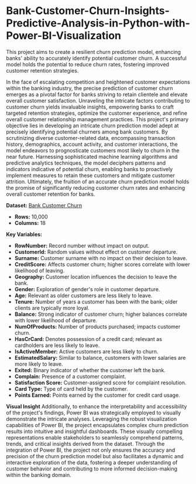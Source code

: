 # Bank-Customer-Churn-Insights-Predictive-Analysis-in-Python-with-Power-BI-Visualization
This project aims to create a resilient churn prediction model, enhancing banks' ability to accurately identify potential customer churn. A successful model holds the potential to reduce churn rates, fostering improved customer retention strategies.


In the face of escalating competition and heightened customer expectations within the banking industry, the precise prediction of customer churn emerges as a pivotal factor for banks striving to retain clientele and elevate overall customer satisfaction. Unraveling the intricate factors contributing to customer churn yields invaluable insights, empowering banks to craft targeted retention strategies, optimize the customer experience, and refine overall customer relationship management practices. This project's primary objective lies in developing an intricate churn prediction model adept at precisely identifying potential churners among bank customers. By scrutinizing diverse customer-related data, encompassing transaction history, demographics, account activity, and customer interactions, the model endeavors to prognosticate customers most likely to churn in the near future. Harnessing sophisticated machine learning algorithms and predictive analytics techniques, the model deciphers patterns and indicators indicative of potential churn, enabling banks to proactively implement measures to retain these customers and mitigate customer attrition. Ultimately, the fruition of an accurate churn prediction model holds the promise of significantly reducing customer churn rates and enhancing overall customer retention for banks.

**Dataset:**
[Bank Customer Churn](https://www.kaggle.com/datasets/radheshyamkollipara/bank-customer-churn)
- **Rows:** 10,000
- **Columns:** 18

**Key Variables:**
- **RowNumber:** Record number without impact on output.
- **CustomerId:** Random values without effect on customer departure.
- **Surname:** Customer surname with no impact on their decision to leave.
- **CreditScore:** Affects customer churn; higher scores correlate with lower likelihood of leaving.
- **Geography:** Customer location influences the decision to leave the bank.
- **Gender:** Exploration of gender's role in customer departure.
- **Age:** Relevant as older customers are less likely to leave.
- **Tenure:** Number of years a customer has been with the bank; older clients are typically more loyal.
- **Balance:** Strong indicator of customer churn; higher balances correlate with lower likelihood of departure.
- **NumOfProducts:** Number of products purchased; impacts customer churn.
- **HasCrCard:** Denotes possession of a credit card; relevant as cardholders are less likely to leave.
- **IsActiveMember:** Active customers are less likely to churn.
- **EstimatedSalary:** Similar to balance, customers with lower salaries are more likely to leave.
- **Exited:** Binary indicator of whether the customer left the bank.
- **Complain:** Presence of a customer complaint.
- **Satisfaction Score:** Customer-assigned score for complaint resolution.
- **Card Type:** Type of card held by the customer.
- **Points Earned:** Points earned by the customer for credit card usage.


**Visual Insight**
Additionally, to enhance the interpretability and accessibility of the project's findings, Power BI was strategically employed to visually demonstrate the intricate analyses. Leveraging the robust visualization capabilities of Power BI, the project encapsulates complex churn prediction results into intuitive and insightful dashboards. These visually compelling representations enable stakeholders to seamlessly comprehend patterns, trends, and critical insights derived from the dataset. Through the integration of Power BI, the project not only ensures the accuracy and precision of the churn prediction model but also facilitates a dynamic and interactive exploration of the data, fostering a deeper understanding of customer behavior and contributing to more informed decision-making within the banking domain.









